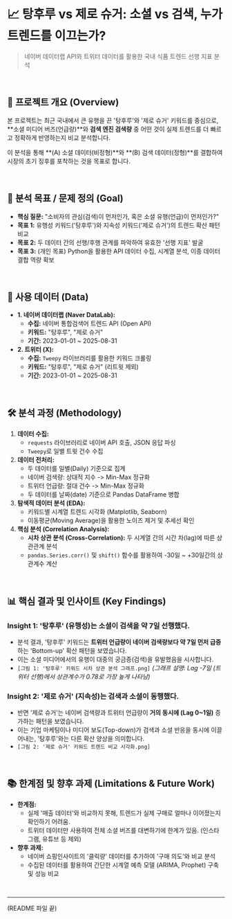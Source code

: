 # 📈 탕후루 vs 제로 슈거: 소셜 vs 검색, 누가 트렌드를 이끄는가?
> 네이버 데이터랩 API와 트위터 데이터를 활용한 국내 식품 트렌드 선행 지표 분석

<br>

## 📖 프로젝트 개요 (Overview)
본 프로젝트는 최근 국내에서 큰 유행을 끈 '탕후루'와 '제로 슈거' 키워드를 중심으로, **소셜 미디어 버즈(언급량)**와 **검색 엔진 검색량** 중 어떤 것이 실제 트렌드를 더 빠르고 정확하게 반영하는지 비교 분석합니다.

이 분석을 통해 **(A) 소셜 데이터(비정형)**와 **(B) 검색 데이터(정형)**를 결합하여 시장의 초기 징후를 포착하는 것을 목표로 합니다.

<br>

## 🎯 분석 목표 / 문제 정의 (Goal)
* **핵심 질문:** "소비자의 관심(검색)이 먼저인가, 혹은 소셜 유행(언급)이 먼저인가?"
* **목표 1:** 유행성 키워드('탕후루')와 지속성 키워드('제로 슈거')의 트렌드 확산 패턴 비교
* **목표 2:** 두 데이터 간의 선행/후행 관계를 파악하여 유효한 '선행 지표' 발굴
* **목표 3:** (개인 목표) Python을 활용한 API 데이터 수집, 시계열 분석, 이종 데이터 결합 역량 확보

<br>

## 💾 사용 데이터 (Data)
* **1. 네이버 데이터랩 (Naver DataLab):**
    * **수집:** 네이버 통합검색어 트렌드 API (Open API)
    * **키워드:** "탕후루", "제로 슈거"
    * **기간:** 2023-01-01 ~ 2025-08-31
* **2. 트위터 (X):**
    * **수집:** `Tweepy` 라이브러리를 활용한 키워드 크롤링
    * **키워드:** "탕후루", "제로 슈거" (리트윗 제외)
    * **기간:** 2023-01-01 ~ 2025-08-31

<br>

## 🛠️ 분석 과정 (Methodology)
1.  **데이터 수집:**
    * `requests` 라이브러리로 네이버 API 호출, JSON 응답 파싱
    * `Tweepy`로 일별 트윗 건수 수집
2.  **데이터 전처리:**
    * 두 데이터를 일별(Daily) 기준으로 집계
    * 네이버 검색량: 상대적 지수 -> Min-Max 정규화
    * 트위터 언급량: 절대 건수 -> Min-Max 정규화
    * 두 데이터를 날짜(date) 기준으로 Pandas DataFrame 병합
3.  **탐색적 데이터 분석 (EDA):**
    * 키워드별 시계열 트렌드 시각화 (Matplotlib, Seaborn)
    * 이동평균(Moving Average)을 활용한 노이즈 제거 및 추세선 확인
4.  **핵심 분석 (Correlation Analysis):**
    * **시차 상관 분석 (Cross-Correlation):** 두 시계열 간의 시간 차(lag)에 따른 상관관계 분석
    * `pandas.Series.corr()` 및 `shift()` 함수를 활용하여 -30일 ~ +30일간의 상관계수 계산

<br>

## 📊 핵심 결과 및 인사이트 (Key Findings)

### **Insight 1: '탕후루' (유행성)는 소셜이 검색을 약 7일 선행했다.**
* 분석 결과, '탕후루' 키워드는 **트위터 언급량이 네이버 검색량보다 약 7일 먼저 급증**하는 'Bottom-up' 확산 패턴을 보였습니다.
* 이는 소셜 미디어에서의 유행이 대중의 궁금증(검색)을 유발했음을 시사합니다.
* `[그림 1: '탕후루' 키워드 시차 상관 분석 그래프.png]`
    *(그래프 설명: Lag -7일 (트위터 선행)에서 상관계수가 0.78로 가장 높게 나타남)*

### **Insight 2: '제로 슈거' (지속성)는 검색과 소셜이 동행했다.**
* 반면 '제로 슈거'는 네이버 검색량과 트위터 언급량이 **거의 동시에 (Lag 0~1일)** 증가하는 패턴을 보였습니다.
* 이는 기업 마케팅이나 미디어 보도(Top-down)가 검색과 소셜 반응을 동시에 이끌어내는, '탕후루'와는 다른 확산 양상을 의미합니다.
* `[그림 2: '제로 슈거' 키워드 트렌드 비교 시각화.png]`

<br>

## 📚 한계점 및 향후 과제 (Limitations & Future Work)
* **한계점:**
    * 실제 '매출 데이터'와 비교하지 못해, 트렌드가 실제 구매로 얼마나 이어졌는지 확인하기 어려움.
    * 트위터 데이터만 사용하여 전체 소셜 버즈를 대변하기에 한계가 있음. (인스타그램, 유튜브 등 제외)
* **향후 과제:**
    * 네이버 쇼핑인사이트의 '클릭량' 데이터를 추가하여 '구매 의도'와 비교 분석
    * 수집된 데이터를 활용하여 간단한 시계열 예측 모델 (ARIMA, Prophet) 구축 및 성능 비교

<br>

---
(README 파일 끝)
